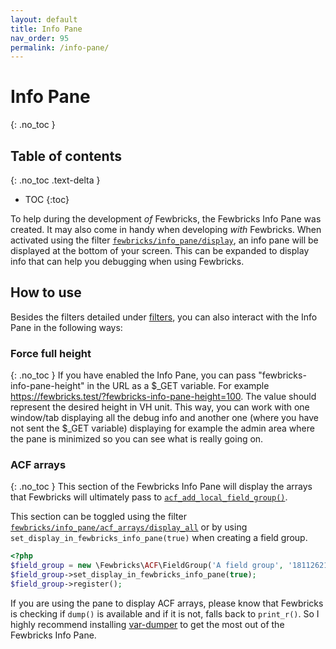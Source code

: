 ```yaml
---
layout: default
title: Info Pane
nav_order: 95
permalink: /info-pane/
---
```


# Info Pane
{: .no_toc }

## Table of contents
{: .no_toc .text-delta }

- TOC
{:toc}

To help during the development _of_ Fewbricks, the Fewbricks Info Pane was created. It may also come in handy when developing _with_ Fewbricks. When activated using the filter [`fewbricks/info_pane/display`](/filters/#fewbricksinfo_panedisplay), an info pane will be displayed at the bottom of your screen. This can be expanded to display info that can help you debugging when using Fewbricks.

## How to use
Besides the filters detailed under [filters](filters/filters.md), you can also interact with the Info Pane in the following ways:

### Force full height
{: .no_toc }
If you have enabled the Info Pane, you can pass "fewbricks-info-pane-height" in the URL as a $_GET variable. For example https://fewbricks.test/?fewbricks-info-pane-height=100. The value should represent the desired height in VH unit. This way, you can work with one window/tab displaying all the debug info and another one (where you have not sent the $_GET variable) displaying for example the admin area where the pane is minimized so you can see what is really going on.

### ACF arrays
{: .no_toc }
This section of the Fewbricks Info Pane will display the arrays that Fewbricks will ultimately pass to [`acf_add_local_field_group()`](https://www.advancedcustomfields.com/resources/register-fields-via-php/).

This section can be toggled using the filter [`fewbricks/info_pane/acf_arrays/display_all`](/filters/#fewbricksinfo_paneacf_arraysdisplay_all) or by using `set_display_in_fewbricks_info_pane(true)` when creating a field group.

```php
<?php
$field_group = new \Fewbricks\ACF\FieldGroup('A field group', '1811262137a');
$field_group->set_display_in_fewbricks_info_pane(true);
$field_group->register();
```

If you are using the pane to display ACF arrays, please know that Fewbricks is checking if `dump()` is available and if it is not, falls back to `print_r()`. So I highly recommend installing [var-dumper](https://packagist.org/packages/symfony/var-dumper) to get the most out of the Fewbricks Info Pane.



